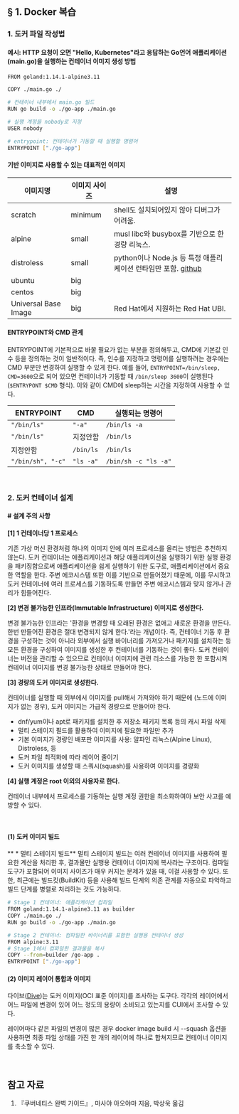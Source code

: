 ## § 1. Docker 복습

### 1. 도커 파일 작성법

#### 예시: HTTP 요청이 오면 "Hello, Kubernetes"라고 응답하는 Go언어 애플리케이션(main.go)을 실행하는 컨테이너 이미지 생성 방법

```Bash
FROM goland:1.14.1-alpine3.11

COPY ./main.go ./

# 컨테이너 내부에서 main.go 빌드
RUN go build -o ./go-app ./main.go

# 실행 계정을 nobody로 지정
USER nobody

# entrypoint: 컨테이너가 기동할 때 실행할 명령어
ENTRYPOINT ["./go-app"]
```

#### 기반 이미지로 사용할 수 있는 대표적인 이미지

|이미지명|이미지 사이즈|설명|
|---|---|---|
|scratch|minimum|shell도 설치되어있지 않아 디버그가 어려움.|
|alpine|small|musl libc와 busybox를 기반으로 한 경량 리눅스.|
|distroless|small|python이나 Node.js 등 특정 애플리케이션 런타임만 포함. [github](https://github.com/GoogleContainerTools/distroless)|
|ubuntu|big||
|centos|big||
|Universal Base Image|big|Red Hat에서 지원하는 Red Hat UBI.|

#### ENTRYPOINT와 CMD 관계

ENTRYPOINT에 기본적으로 바꿀 필요가 없는 부분을 정의해두고, CMD에 기본값 인수 등을 정의하는 것이 일반적이다.
즉, 인수를 지정하고 명령어를 실행하려는 경우에는 CMD 부분만 변경하여 실행할 수 있게 한다.
예를 들어, ```ENTRYPOINT=/bin/sleep, CMD=3600```으로 되어 있으면 컨테이너가 기동할 때 ```/bin/sleep 3600```이 실행된다 (```$ENTRYPONT $CMD``` 형식).
이와 같이 CMD에 sleep하는 시간을 지정하여 사용할 수 있다.

|ENTRYPOINT|CMD|실행되는 명령어|
|---|---|---|
|```"/bin/ls"```|```"-a"```|```/bin/ls -a```|
|```"/bin/ls"```|지정안함|```/bin/ls```|
|지정안함|```/bin/ls```|```/bin/ls```|
|```"/bin/sh", "-c"```|```"ls -a"```|```/bin/sh -c "ls -a"```|

<br>

### 2. 도커 컨테이너 설계

#### # 설계 주의 사항

**[1] 1 컨테이너당 1 프로세스**

기존 가상 머신 환경처럼 하나의 이미지 안에 여러 프로세스를 올리는 방법은 추천하지 않는다.
도커 컨테이너는 애플리케이션과 해당 애플리케이션을 실행하기 위한 실행 환경을 패키징함으로써 애플리케이션을 쉽게 실행하기 위한 도구로, 애플리케이션에서 중요한 역할을 한다.
주변 에코시스템 또한 이를 기반으로 만들어졌기 때문에, 이를 무시하고 도커 컨테이너에 여러 프로세스를 기동하도록 만들면 주변 에코시스템과 맞지 않거나 관리가 힘들어진다.

**[2] 변경 불가능한 인프라(Immutable Infrastructure) 이미지로 생성한다.**

변경 불가능한 인프라는 '환경을 변경할 때 오래된 환경은 없애고 새로운 환경을 만든다. 한번 만들어진 환경은 절대 변경되지 않게 한다.'라는 개념이다.
즉, 컨테이너 기동 후 환경을 구성하는 것이 아니라 외부에서 실행 바이너리를 가져오거나 패키지를 설치하는 등 모든 환경을 구성하여 이미지를 생성한 후 컨테이너를 기동하는 것이 좋다.
도커 컨테이너는 버전을 관리할 수 있으므로 컨테이너 이미지에 관련 리소스를 가능한 한 포함시켜 컨테이너 이미지를 변경 불가능한 상태로 만들어야 한다.

**[3] 경량의 도커 이미지로 생성한다.**

컨테이너를 실행할 때 외부에서 이미지를 pull해서 가져와야 하기 때문에 (노드에 이미지가 없는 경우), 도커 이미지는 가급적 경량으로 만들어야 한다.
- dnf/yum이나 apt로 패키지를 설치한 후 저장소 패키지 목록 등의 캐시 파일 삭제
- 멀티 스테이지 필드를 활용하여 이미지에 필요한 파일만 추가
- 기본 이미지가 경량인 배포판 이미지를 사용: 알파인 리눅스(Alpine Linux), Distroless, 등
- 도커 파일 최적화에 따라 레이어 줄이기
- 도커 이미지를 생성할 때 스쿼시(squash)를 사용하여 이미지를 경량화

**[4] 실행 계정은 root 이외의 사용자로 한다.**

컨테이너 내부에서 프로세스를 기동하는 실행 계정 권한을 최소화하여야 보안 사고를 예방할 수 있다.

<br>

#### (1) 도커 이미지 빌드

** * 멀티 스테이지 빌드**
멀티 스테이지 빌드는 여러 컨테이너 이미지를 사용하여 필요한 계산을 처리한 후, 결과물만 실행용 컨테이너 이미지에 복사라는 구조이다.
컴파일 도구가 포함되어 이미지 사이즈가 매우 커지는 문제가 있을 때, 이걸 사용할 수 있다.
또한, 최근에는 빌드킷(BuildKit) 등을 사용해 빌드 단계의 의존 관계를 자동으로 파악하고 빌드 단계를 병렬로 처리하는 것도 가능하다.

```Bash
# Stage 1 컨테이너: 애플리케이션 컴파일
FROM goland:1.14.1-alpine3.11 as builder
COPY ./main.go ./
RUN go build -o ./go-app ./main.go

# Stage 2 컨테이너: 컴파일한 바이너리를 포함한 실행용 컨테이너 생성
FROM alpine:3.11
# Stage 1에서 컴파일한 결과물을 복사
COPY --from=builder /go-app .
ENTRYPOINT ["./go-app"]
```

#### (2) 이미지 레이어 통합과 이미지 
다이브([Dive](https://github.com/wagoodman/dive))는 도커 이미지(OCI 표준 이미지)를 조사하는 도구다.
각각의 레이어에서 어느 파일에 변경이 있어 어느 정도의 용량이 소비되고 있는지를 CUI에서 조사할 수 있다.

레이어마다 같은 파일의 변경이 많은 경우 docker image build 시 --squash 옵션을 사용하면 최종 파일 상태를 가진 한 개의 레이어에 하나로 합쳐지므로 컨테이너 이미지를 축소할 수 있다.

<br>

## 참고 자료

1. 『쿠버네티스 완벽 가이드』, 마사야 아오야마 지음, 박상욱 옮김

